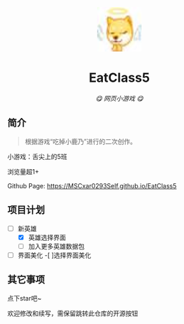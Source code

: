 <p align="center">
  <a href="https://MSCxar0293Self.github.io/EatClass5"><img src="https://github.com/MSCxar-0293/neededpic/blob/main/-3d84407091826a8.jpg?raw=true" width="100" height="100" alt="EatClass5"></a>
</p>
<div align="center">

# EatClass5

_😋 网页小游戏 😋_

</div>


## 简介

> 根据游戏“吃掉小鹿乃”进行的二次创作。

小游戏：舌尖上的5班

浏览量超1+

Github Page: https://MSCxar0293Self.github.io/EatClass5

## 项目计划

- [ ] 新英雄
  - [x] 英雄选择界面
  - [ ] 加入更多英雄数据包
- [ ] 界面美化
  -[ ]选择界面美化

## 其它事项

点下star吧~

欢迎修改和续写，需保留跳转此仓库的开源按钮
